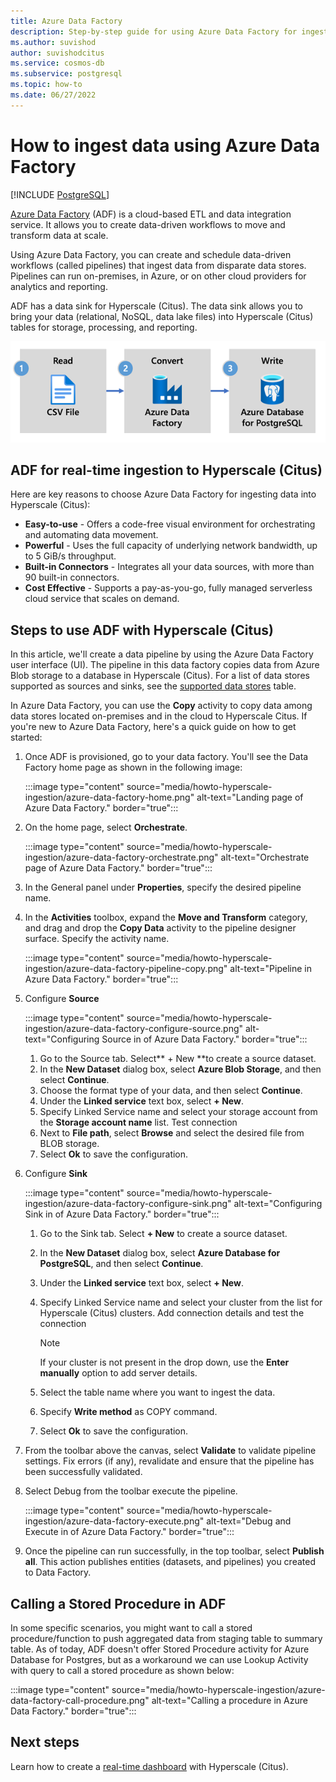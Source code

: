 ```yaml
---
title: Azure Data Factory
description: Step-by-step guide for using Azure Data Factory for ingestion on Hyperscale Citus
ms.author: suvishod
author: suvishodcitus
ms.service: cosmos-db
ms.subservice: postgresql
ms.topic: how-to
ms.date: 06/27/2022
---
```


# How to ingest data using Azure Data Factory

[!INCLUDE [PostgreSQL](../includes/appliesto-postgresql.md)]

[Azure Data Factory](../../data-factory/introduction.md) (ADF) is a cloud-based
ETL and data integration service. It allows you to create data-driven workflows
to move and transform data at scale.

Using Azure Data Factory, you can create and schedule data-driven workflows
(called pipelines) that ingest data from disparate data stores. Pipelines can
run on-premises, in Azure, or on other cloud providers for analytics and
reporting.

ADF has a data sink for Hyperscale (Citus). The data sink allows you to bring
your data (relational, NoSQL, data lake files) into Hyperscale (Citus) tables
for storage, processing, and reporting.

![Dataflow diagram for Azure Data Factory.](media/howto-hyperscale-ingestion/azure-data-factory-architecture.png)

## ADF for real-time ingestion to Hyperscale (Citus)

Here are key reasons to choose Azure Data Factory for ingesting data into
Hyperscale (Citus):

* **Easy-to-use** - Offers a code-free visual environment for orchestrating and automating data movement.
* **Powerful** - Uses the full capacity of underlying network bandwidth, up to 5 GiB/s throughput.
* **Built-in Connectors** - Integrates all your data sources, with more than 90 built-in connectors.
* **Cost Effective** - Supports a pay-as-you-go, fully managed serverless cloud service that scales on demand.

## Steps to use ADF with Hyperscale (Citus)

In this article, we'll create a data pipeline by using the Azure Data Factory
user interface (UI). The pipeline in this data factory copies data from Azure
Blob storage to a database in Hyperscale (Citus). For a list of data stores
supported as sources and sinks, see the [supported data
stores](../../data-factory/copy-activity-overview.md#supported-data-stores-and-formats)
table.

In Azure Data Factory, you can use the **Copy** activity to copy data among
data stores located on-premises and in the cloud to Hyperscale Citus. If you're
new to Azure Data Factory, here's a quick guide on how to get started:

1. Once ADF is provisioned, go to your data factory. You'll see the Data
   Factory home page as shown in the following image:

   :::image type="content" source="media/howto-hyperscale-ingestion/azure-data-factory-home.png" alt-text="Landing page of Azure Data Factory." border="true":::

2. On the home page, select **Orchestrate**.

   :::image type="content" source="media/howto-hyperscale-ingestion/azure-data-factory-orchestrate.png" alt-text="Orchestrate page of Azure Data Factory." border="true":::

3. In the General panel under **Properties**, specify the desired pipeline name.

4. In the **Activities** toolbox, expand the **Move and Transform** category,
   and drag and drop the **Copy Data** activity to the pipeline designer
   surface. Specify the activity name.

   :::image type="content" source="media/howto-hyperscale-ingestion/azure-data-factory-pipeline-copy.png" alt-text="Pipeline in Azure Data Factory." border="true":::

5. Configure **Source**

   :::image type="content" source="media/howto-hyperscale-ingestion/azure-data-factory-configure-source.png" alt-text="Configuring Source in of Azure Data Factory." border="true":::

   1. Go to the Source tab. Select** + New **to create a source dataset.
   2. In the **New Dataset** dialog box, select **Azure Blob Storage**, and then select **Continue**. 
   3. Choose the format type of your data, and then select **Continue**.
   4. Under the **Linked service** text box, select **+ New**.
   5. Specify Linked Service name and select your storage account from the **Storage account name** list. Test connection
   6. Next to **File path**, select **Browse** and select the desired file from BLOB storage.
   7. Select **Ok** to save the configuration.

6. Configure **Sink**

   :::image type="content" source="media/howto-hyperscale-ingestion/azure-data-factory-configure-sink.png" alt-text="Configuring Sink in of Azure Data Factory." border="true":::

   1. Go to the Sink tab. Select **+ New** to create a source dataset.
   2. In the **New Dataset** dialog box, select **Azure Database for PostgreSQL**, and then select **Continue**.
   3. Under the **Linked service** text box, select **+ New**. 
   4. Specify Linked Service name and select your cluster from the list for Hyperscale (Citus) clusters. Add connection details and test the connection

      > [!NOTE]
      >
      > If your cluster is not present in the drop down, use the **Enter
      > manually** option to add server details.

   5. Select the table name where you want to ingest the data.
   6. Specify **Write method** as COPY command.
   7. Select **Ok** to save the configuration.

7. From the toolbar above the canvas, select **Validate** to validate pipeline
   settings. Fix errors (if any), revalidate and ensure that the pipeline has
   been successfully validated.

8. Select Debug from the toolbar execute the pipeline.

   :::image type="content" source="media/howto-hyperscale-ingestion/azure-data-factory-execute.png" alt-text="Debug and Execute in of Azure Data Factory." border="true":::

9. Once the pipeline can run successfully, in the top toolbar, select **Publish
   all**. This action publishes entities (datasets, and pipelines) you created
   to Data Factory.

## Calling a Stored Procedure in ADF

In some specific scenarios, you might want to call a stored procedure/function
to push aggregated data from staging table to summary table. As of today, ADF
doesn't offer Stored Procedure activity for Azure Database for Postgres, but as
a workaround we can use Lookup Activity with query to call a stored procedure
as shown below:

:::image type="content" source="media/howto-hyperscale-ingestion/azure-data-factory-call-procedure.png" alt-text="Calling a procedure in Azure Data Factory." border="true":::

## Next steps

Learn how to create a [real-time
dashboard](tutorial-design-database-realtime.md) with Hyperscale (Citus).
